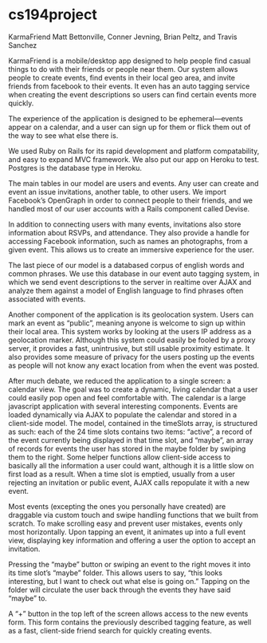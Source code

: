 cs194project
============
KarmaFriend
Matt Bettonville, Conner Jevning, Brian Peltz, and Travis Sanchez


KarmaFriend is a mobile/desktop app designed to help people find casual things to do with their friends or people near them. Our system allows people to create events, find events in their local geo area, and invite friends from facebook to their events. It even has an auto tagging service when creating the event descriptions so users can find certain events more quickly.

The experience of the application is designed to be ephemeral—events appear on a calendar, and a user can sign up for them or flick them out of the way to see what else there is.

We used Ruby on Rails for its rapid development and platform compatability, and easy to
expand MVC framework. We also put our app on Heroku to test. Postgres is the database 
type in Heroku.

The main tables in our model are users and events. Any user can create and event an issue invitations, another table, to other users. We import Facebook’s OpenGraph in order to connect people to their friends, and we handled most of our user accounts with a Rails component called Devise.

In addition to connecting users with many events, invitations also store information about RSVPs, and attendance. They also provide a handle for accessing Facebook information, such as names an photographs, from a given event. This allows us to create an immersive experience for the user.

The last piece of our model is a databased corpus of english words and common phrases. We use this database in our event auto tagging system, in which we send event descriptions to the server in realtime over AJAX and analyze them against a model of English language to find phrases often associated with events.

Another component of the application is its geolocation system. Users can mark an event as “public”, meaning anyone is welcome to sign up within their local area. This system works by looking at the users IP address as a geolocation marker. Although this system could easily be fooled by a proxy server, it provides a fast, unintrusive, but still usable proximity estimate. It also provides some measure of privacy for the users posting up the events as people will not know any exact location from when the event was posted.

After much debate, we reduced the application to a single screen: a calendar view. The goal was to create a dynamic, living calendar that a user could easily pop open and feel comfortable with. The calendar is a large javascript application with several interesting components. Events are loaded dynamically via AJAX to populate the calendar and stored in a client-side model. The model, contained in the timeSlots array, is structured as such: each of the 24 time slots contains two items: “active”, a record of the event currently being displayed in that time slot, and “maybe”, an array of records for events the user has stored in the maybe folder by swiping them to the right. Some helper functions allow client-side access to basically all the information a user could want, although it is a little slow on first load as a result. When a time slot is emptied, usually from a user rejecting an invitation or public event, AJAX calls repopulate it with a new event.

Most events (excepting the ones you personally have created) are draggable via custom touch and swipe handling functions that we built from scratch. To make scrolling easy and prevent user mistakes, events only most horizontally. Upon tapping an event, it animates up into a full event view, displaying key information and offering a user the option to accept an invitation.

Pressing the “maybe” button or swiping an event to the right moves it into its time slot’s “maybe” folder. This allows users to say, “this looks interesting, but I want to check out what else is going on.” Tapping on the folder will circulate the user back through the events they have said “maybe” to.

A “+” button in the top left of the screen allows access to the new events form. This form contains the previously described tagging feature, as well as a fast, client-side friend search for quickly creating events.
